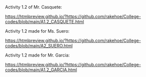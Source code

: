 Activity 1.2 of Mr. Casquete:

https://htmlpreview.github.io/?https://github.com/rakehoe/College-codes/blob/main/A1.2_CASQUETE.html


Activity 1.2 made for Ms. Suero:

https://htmlpreview.github.io/?https://github.com/rakehoe/College-codes/blob/main/A2_SUERO.html


Activity 1.2 made for Mr. Garcia:

https://htmlpreview.github.io/?https://github.com/rakehoe/College-codes/blob/main/A1.2_GARCIA.html